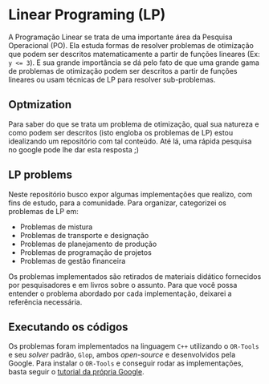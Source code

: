 # Linear Programing (LP)

A Programação Linear se trata de uma importante área da Pesquisa Operacional (PO). Ela estuda formas de resolver problemas de otimização que podem ser descritos matematicamente a partir de funções lineares (Ex: `y <= 3`). E sua grande importância se dá pelo fato de que uma grande gama de problemas de otimização podem ser descritos a partir de funções lineares ou usam técnicas de LP para resolver sub-problemas.

## Optmization

Para saber do que se trata um problema de otimização, qual sua natureza e como podem ser descritos (isto engloba os problemas de LP) estou idealizando um repositório com tal conteúdo. Até lá, uma rápida pesquisa no google pode lhe dar esta resposta ;)

## LP problems

Neste repositório busco expor algumas implementações que realizo, com fins de estudo, para a comunidade. Para organizar, categorizei os problemas de LP em: 
  
  - Problemas de mistura
  - Problemas de transporte e designação
  - Problemas de planejamento de produção
  - Problemas de programação de projetos
  - Problemas de gestão financeira

Os problemas implementados são retirados de materiais didático fornecidos por pesquisadores e em livros sobre o assunto. Para que você possa entender o problema abordado por cada implementação, deixarei a referência necessária.

## Executando os códigos

Os problemas foram implementados na linguagem `C++` utilizando o `OR-Tools` e seu _solver_ padrão, `Glop`, ambos _open-source_ e desenvolvidos pela Google. Para instalar o `OR-Tools` e conseguir rodar as implementações, basta seguir o [tutorial da própria Google](https://developers.google.com/optimization/install).
